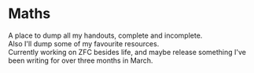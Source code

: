 # Maths
A place to dump all my handouts, complete and incomplete.\
Also I'll dump some of my favourite resources.\
Currently working on ZFC besides life, and maybe release something I've been writing for over three months in March.
